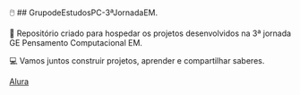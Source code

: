 🖱️ ## GrupodeEstudosPC-3ªJornadaEM.

📔 Repositório criado para hospedar os projetos desenvolvidos na 3ª jornada GE Pensamento Computacional EM.

💻 Vamos juntos construir projetos, aprender e compartilhar saberes.

[Alura](https://www.alura.com.br)
